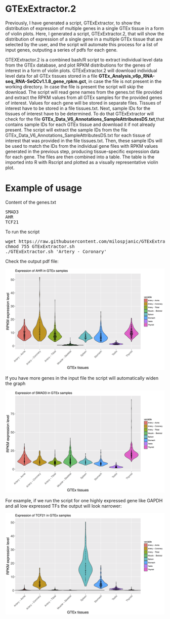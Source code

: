# GTExExtractor.2

Previously, I have generated a script, GTExExtractor, to show the distribution of expression of multiple genes in a single GTEx tissue in a form of violin plots. Here, I generated a script, GTExExtractor.2, that will show the distribution of expression of a single gene in a multiple GTEx tissue that are selected by the user, and the script will automate this process for a list of input genes, outputing a series of pdfs for each gene.

GTEXExtractor.2 is a combined bash/R script to extract individual level data from the GTEx database, and plot RPKM distributions for the genes of interest in a form of violin plots. GTExExtractor.2 will download individual level data for all GTEx tissues stored in a file **GTEx_Analysis_v6p_RNA-seq_RNA-SeQCv1.1.8_gene_rpkm.gct**, in case the file is not present in the working directory. In case the file is present the script will skip the download. The script will read gene names from the genes.txt file provided and extract the RPKM values from all GTEx samples for the provided genes of interest. Values for each gene will be stored in separate files. Tissues of interest have to be stored in a file tissues.txt. Next, sample IDs for the tissues of interest have to be determined. To do that GTExExtractor will check for the file **GTEx_Data_V6_Annotations_SampleAttributesDS.txt**,that contains sample IDs for each GTEx tissue and download it if not already present. The script will extract the sample IDs from the file GTEx_Data_V6_Annotations_SampleAttributesDS.txt for each tissue of interest that was provided in the file tissues.txt. Then, these sample IDs will be used to match the IDs from the individual gene files with RPKM values generated in the previous step, producing tissue-specific expression data for each gene. The files are then combined into a table. The table is the imported into R with Rscript and plotted as a visually representative violin plot.


# Example of usage

Content of the genes.txt

<pre>
SMAD3
AHR
TCF21
</pre>

To run the script 

<pre>
wget https://raw.githubusercontent.com/milospjanic/GTExExtractor/master/GTExExtractor.sh
chmod 755 GTExExtractor.sh
./GTExExtractor.sh 'Artery - Coronary'
</pre>

Check the output pdf file:

![alt text](https://github.com/milospjanic/GTExExtractor.2/blob/master/AHR.output_gtexex.2.png)

If you have more genes in the input file the script will automatically widen the graph

![alt text](https://github.com/milospjanic/GTExExtractor.2/blob/master/SMAD3.output_gtexex.2.png)

For example, if we run the script for one highly expressed gene like GAPDH and all low expressed TFs the output will look narrower:

![alt text](https://github.com/milospjanic/GTExExtractor.2/blob/master/TCF21.output_gtexex.2.png)
